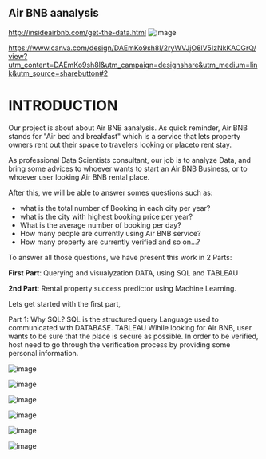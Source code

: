 ## Air BNB aanalysis ##

http://insideairbnb.com/get-the-data.html
![image](https://user-images.githubusercontent.com/78287535/128449579-f0faa09f-ae1c-4a8f-b0d6-b79fe5a911a7.png)

https://www.canva.com/design/DAEmKo9sh8I/2ryWVJjO8lV5IzNkKACGrQ/view?utm_content=DAEmKo9sh8I&utm_campaign=designshare&utm_medium=link&utm_source=sharebutton#2

# INTRODUCTION

Our project is about about Air BNB aanalysis.
As quick reminder, Air BNB stands for "Air bed and breakfast" which is a service that lets property owners rent 
out their space to travelers looking or placeto rent stay.

As professional Data Scientists consultant, our job is to analyze Data, and bring some advices to whoever wants to start an Air BNB Business, or to whoever user looking Air BNB rental place.

After this, we will be able to answer somes questions such as:
- what is the total number of Booking in each city per year?
- what is the city with highest booking price per year?
- What is the average number of booking per day?
- How many people are currently using Air BNB service?
- How many property are currently verified and so on...?

To answer all those questions, we have present this work in 2 Parts:

**First Part**: Querying and visualyzation DATA, using SQL and TABLEAU

**2nd Part**: Rental property success predictor using Machine Learning.

Lets get started with the first part,

Part 1: Why SQL?
SQL is the structured query Language used to communicated with DATABASE.
TABLEAU
Wlhile looking for Air BNB, user wants to be sure that the place is secure as possible.
In order to be verified, host need to go through the verification process by providing some personal information.

![image](https://user-images.githubusercontent.com/78287535/128453291-68ca9b1e-2863-49c9-8d6e-55b189e3965d.png)

![image](https://user-images.githubusercontent.com/78287535/128454814-54c0701b-c726-4d93-a64f-035b2f4fa0b6.png)


![image](https://user-images.githubusercontent.com/78287535/128454864-f226dd0a-ab57-42e8-a604-c7fd6dd4002c.png)


![image](https://user-images.githubusercontent.com/78287535/128453460-49f91b73-963b-4f84-992a-3f378b02986f.png)

![image](https://user-images.githubusercontent.com/78287535/128453531-01613b5a-3a0f-4509-b48d-c96911493737.png)

![image](https://user-images.githubusercontent.com/78287535/128453603-fd076810-e63f-4512-a41e-78fbfc6c0963.png)


